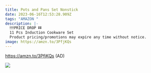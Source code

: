 ```yaml
---
title: Pots and Pans Set Nonstick
date: 2023-06-16T12:53:28.909Z
tags: "AMAZON "
description: |-
  ‼️‼️PRICE DROP ⏬⏬
  11 Pcs Induction Cookware Set 
  Product pricing/promotions may expire any time without notice.  
image: https://amzn.to/3PfjKQs
---
```

https://amzn.to/3PfjKQs (AD) <!--StartFragment-->

![](https://m.media-amazon.com/images/I/711W20I2pNL._AC_SL1500_.jpg)

<!--EndFragment-->